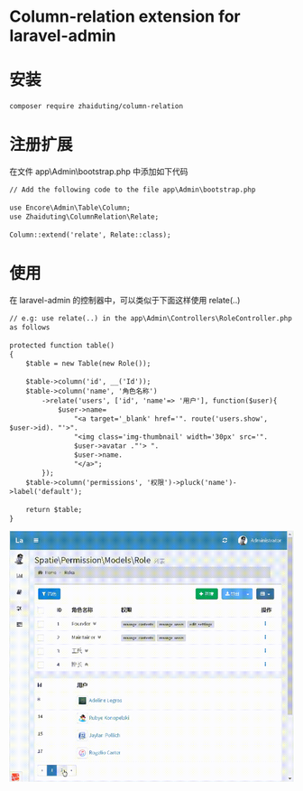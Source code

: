 Column-relation extension for laravel-admin
======
# 安装
`composer require zhaiduting/column-relation`
# 注册扩展
在文件 app\Admin\bootstrap.php 中添加如下代码
```
// Add the following code to the file app\Admin\bootstrap.php

use Encore\Admin\Table\Column;
use Zhaiduting\ColumnRelation\Relate;

Column::extend('relate', Relate::class);
```
# 使用
在 laravel-admin 的控制器中，可以类似于下面这样使用 relate(..)
```
// e.g: use relate(..) in the app\Admin\Controllers\RoleController.php as follows

protected function table()
{
    $table = new Table(new Role());

    $table->column('id', __('Id'));
    $table->column('name', '角色名称')
        ->relate('users', ['id', 'name'=> '用户'], function($user){
            $user->name=
                "<a target='_blank' href='". route('users.show', $user->id). "'>".
                "<img class='img-thumbnail' width='30px' src='".
                $user->avatar ."'> ".
                $user->name.
                "</a>";
        });
    $table->column('permissions', '权限')->pluck('name')->label('default');

    return $table;
}
```
![example.gif](https://github.com/zhaiduting/column-relation/blob/master/example.gif)